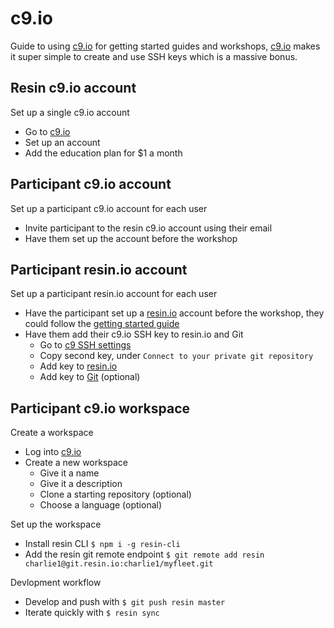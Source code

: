 # c9.io

Guide to using [c9.io](https://c9.io) for getting started guides and workshops, [c9.io](https://c9.io) makes it super simple to create and use SSH keys which is a massive bonus.

## Resin c9.io account
Set up a single c9.io account
 - Go to [c9.io](https://c9.io)
 - Set up an account
 - Add the education plan for $1 a month

## Participant c9.io account
Set up a participant c9.io account for each user
 - Invite participant to the resin c9.io account using their email
 - Have them set up the account before the workshop

## Participant resin.io account
Set up a participant resin.io account for each user
 - Have the participant set up a [resin.io](https://dashboard.resin.io/signup) account before the workshop, they could follow the [getting started guide](http://docs.resin.io/raspberrypi/nodejs/getting-started/)
 - Have them add their c9.io SSH key to resin.io and Git
     - Go to [c9 SSH settings](https://c9.io/account/ssh)
     - Copy second key, under `Connect to your private git repository`
     - Add key to [resin.io](https://dashboard.resin.io/preferences?tab=sshkeys)
     - Add key to [Git](https://github.com/settings/ssh) (optional)

## Participant c9.io workspace
Create a workspace
 - Log into [c9.io](https://c9.io)
 - Create a new workspace
     - Give it a name
     - Give it a description
     - Clone a starting repository (optional)
     - Choose a language (optional)

Set up the workspace
 - Install resin CLI `$ npm i -g resin-cli`
 - Add the resin git remote endpoint `$ git remote add resin charlie1@git.resin.io:charlie1/myfleet.git`

Devlopment workflow
 - Develop and push with `$ git push resin master`
 - Iterate quickly with `$ resin sync`
